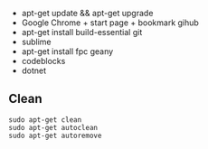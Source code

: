 - apt-get update && apt-get upgrade
- Google Chrome + start page + bookmark gihub
- apt-get install build-essential git
- sublime
- apt-get install fpc geany
- codeblocks
- dotnet

## Clean

```
sudo apt-get clean
sudo apt-get autoclean
sudo apt-get autoremove
```
